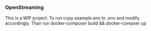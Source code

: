 ### OpenStreaming

This is a WIP project.
To run copy example.env to .env and modify accordingly. Than run docker-compuser build && docker-compser up
